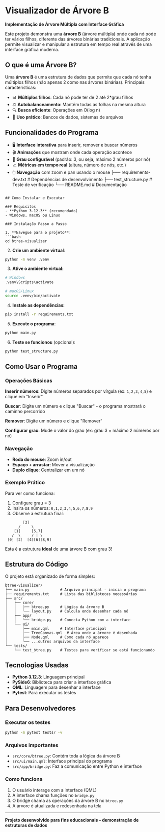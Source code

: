 # Visualizador de Árvore B

**Implementação de Árvore Múltipla com Interface Gráfica**

Este projeto demonstra uma **árvore B** (árvore múltipla) onde cada nó pode ter vários filhos, diferente das árvores binárias tradicionais. A aplicação permite visualizar e manipular a estrutura em tempo real através de uma interface gráfica moderna.

## O que é uma Árvore B?

Uma **árvore B** é uma estrutura de dados que permite que cada nó tenha múltiplos filhos (não apenas 2 como nas árvores binárias). Principais características:

- 📊 **Múltiplos filhos**: Cada nó pode ter de 2 até 2*grau filhos
- ⚖️ **Autobalanceamento**: Mantém todas as folhas na mesma altura
- 🔍 **Busca eficiente**: Operações em O(log n)
- 💾 **Uso prático**: Bancos de dados, sistemas de arquivos

## Funcionalidades do Programa

- 🖥️ **Interface interativa** para inserir, remover e buscar números
- 🎬 **Animações** que mostram onde cada operação acontece
- 🔧 **Grau configurável** (padrão: 3, ou seja, máximo 2 números por nó)
- 📈 **Métricas em tempo real** (altura, número de nós, etc.)
- 🖱️ **Navegação** com zoom e pan usando o mouse
├── requirements-dev.txt  # Dependências de desenvolvimento
├── test_structure.py     # Teste de verificação
└── README.md            # Documentação

```

## Como Instalar e Executar

### Requisitos
- **Python 3.12.3** (recomendado)
- Windows, macOS ou Linux

### Instalação Passo a Passo

1. **Navegue para o projeto**:
```bash
cd btree-visualizer
```

2. **Crie um ambiente virtual**:
```bash
python -m venv .venv
```

3. **Ative o ambiente virtual**:
```bash
# Windows
.venv\Scripts\activate

# macOS/Linux  
source .venv/bin/activate
```

4. **Instale as dependências**:
```bash
pip install -r requirements.txt
```

5. **Execute o programa**:
```bash
python main.py
```

6. **Teste se funcionou** (opcional):
```bash
python test_structure.py
```

## Como Usar o Programa

### Operações Básicas

**Inserir números**: Digite números separados por vírgula (ex: `1,2,3,4,5`) e clique em "Inserir"

**Buscar**: Digite um número e clique "Buscar" - o programa mostrará o caminho percorrido

**Remover**: Digite um número e clique "Remover" 

**Configurar grau**: Mude o valor do grau (ex: grau 3 = máximo 2 números por nó)

### Navegação
- **Roda do mouse**: Zoom in/out
- **Espaço + arrastar**: Mover a visualização
- **Duplo clique**: Centralizar em um nó

### Exemplo Prático

Para ver como funciona:
1. Configure grau = 3
2. Insira os números: `0,1,2,3,4,5,6,7,8,9`
3. Observe a estrutura final:

```
        [3]
      /     \
    [1]     [5,7]  
   /  \     / | \
 [0] [2]  [4][6][8,9]
```

Esta é a estrutura **ideal** de uma árvore B com grau 3!

## Estrutura do Código

O projeto está organizado de forma simples:

```
btree-visualizer/
├── main.py              # Arquivo principal - inicia o programa
├── requirements.txt     # Lista das bibliotecas necessárias
├── src/
│   ├── core/
│   │   ├── btree.py     # Lógica da árvore B
│   │   └── layout.py    # Calcula onde desenhar cada nó
│   ├── app/
│   │   └── bridge.py    # Conecta Python com a interface
│   └── ui/
│       ├── main.qml     # Interface principal
│       ├── TreeCanvas.qml  # Área onde a árvore é desenhada
│       ├── Node.qml     # Como cada nó aparece
│       └── ...outros arquivos da interface
└── tests/
    └── test_btree.py    # Testes para verificar se está funcionando
```

## Tecnologias Usadas

- **Python 3.12.3**: Linguagem principal
- **PySide6**: Biblioteca para criar a interface gráfica
- **QML**: Linguagem para desenhar a interface
- **Pytest**: Para executar os testes

## Para Desenvolvedores

### Executar os testes
```bash
python -m pytest tests/ -v
```

### Arquivos importantes
- `src/core/btree.py`: Contém toda a lógica da árvore B
- `src/ui/main.qml`: Interface principal do programa
- `src/app/bridge.py`: Faz a comunicação entre Python e interface

### Como funciona
1. O usuário interage com a interface (QML)
2. A interface chama funções no `bridge.py`
3. O bridge chama as operações da árvore B no `btree.py`
4. A árvore é atualizada e redesenhada na tela

---

**Projeto desenvolvido para fins educacionais - demonstração de estruturas de dados**
